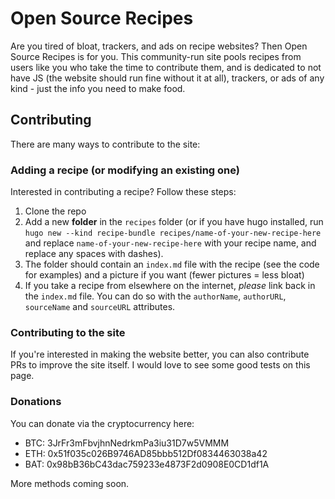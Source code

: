 # Open Source Recipes

Are you tired of bloat, trackers, and ads on recipe websites? Then Open Source Recipes is for you. This community-run site pools recipes from users like you who take the time to contribute them, and is dedicated to not have JS (the website should run fine without it at all), trackers, or ads of any kind - just the info you need to make food.

## Contributing

There are many ways to contribute to the site:

### Adding a recipe (or modifying an existing one)

Interested in contributing a recipe? Follow these steps:

1. Clone the repo
2. Add a new **folder** in the `recipes` folder (or if you have hugo installed, run `hugo new --kind recipe-bundle recipes/name-of-your-new-recipe-here` and replace `name-of-your-new-recipe-here` with your recipe name, and replace any spaces with dashes).
3. The folder should contain an `index.md` file with the recipe (see the code for examples) and a picture if you want (fewer pictures = less bloat)
4. If you take a recipe from elsewhere on the internet, _please_ link back in the `index.md` file. You can do so with the `authorName`, `authorURL`, `sourceName` and `sourceURL` attributes.

### Contributing to the site

If you're interested in making the website better, you can also contribute PRs to improve the site itself. I would love to see some good tests on this page.

### Donations

You can donate via the cryptocurrency here:

- BTC: 3JrFr3mFbvjhnNedrkmPa3iu31D7w5VMMM
- ETH: 0x51f035c026B9746AD85bbb512Df0834463038a42
- BAT: 0x98bB36bC43dac759233e4873F2d0908E0CD1df1A

More methods coming soon.

